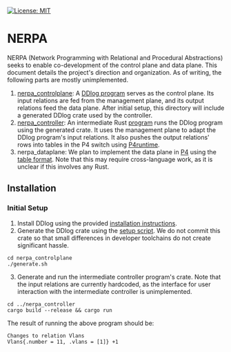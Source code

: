[![License: MIT](https://img.shields.io/badge/License-MIT-green.svg)](https://opensource.org/licenses/MIT)

# NERPA

NERPA (Network Programming with Relational and Procedural Abstractions) seeks to enable co-development of the control plane and data plane. This document details the project's direction and organization. As of writing, the following parts are mostly unimplemented.

1. [nerpa_controlplane](nerpa_controlplane): A [DDlog program](nerpa_controlplane/nerpa.dl) serves as the control plane. Its input relations are fed from the management plane, and its output relations feed the data plane. After initial setup, this directory will include a generated DDlog crate used by the controller.
2. [nerpa_controller](nerpa_controller): An intermediate Rust [program](nerpa_controller/src/main.rs) runs the DDlog program using the generated crate.  It uses the management plane to adapt the DDlog program's input relations. It also pushes the output relations' rows into tables in the P4 switch using [P4runtime](https://p4.org/p4runtime/spec/master/P4Runtime-Spec.html).
3. nerpa_dataplane: We plan to implement the data plane in [P4](https://p4.org/p4-spec/docs/P4-16-working-spec.html) using the [table format](https://p4.org/p4-spec/docs/P4-16-working-spec.html#sec-tables). Note that this may require cross-language work, as it is unclear if this involves any Rust.

## Installation
### Initial Setup
1. Install DDlog using the provided [installation instructions](https://github.com/vmware/differential-datalog/blob/master/README.md#installation).
2. Generate the DDlog crate using the [setup script](nerpa_controlplane/generate.sh). We do not commit this crate so that small differences in developer toolchains do not create significant hassle.
```
cd nerpa_controlplane
./generate.sh
```
3. Generate and run the intermediate controller program's crate. Note that the input relations are currently hardcoded, as the interface for user interaction with the intermediate controller is unimplemented.
```
cd ../nerpa_controller
cargo build --release && cargo run
```
The result of running the above program should be:
```
Changes to relation Vlans
Vlans{.number = 11, .vlans = [1]} +1
```